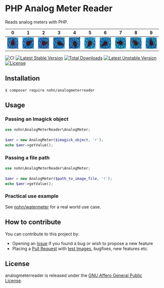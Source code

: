 # PHP Analog Meter Reader

Reads analog meters with PHP.

| 0 | 1 | 2 | 3 | 4 | 5 | 6 | 7 | 8 | 9 |
|---|---|---|---|---|---|---|---|---|---|
| ![0](tests/resources/images/0/nohn1.png) | ![1](tests/resources/images/1/nohn1.png) | ![2](tests/resources/images/2/nohn1.png)| ![3](tests/resources/images/3/nohn1.png)| ![4](tests/resources/images/4/nohn1.png)| ![5](tests/resources/images/5/nohn1.png)| ![6](tests/resources/images/6/nohn1.png)| ![7](tests/resources/images/7/nohn1.png)| ![8](tests/resources/images/8/nohn1.png)| ![9](tests/resources/images/9/nohn1.png)

![CI](https://github.com/nohn/analogmeterreader/workflows/CI/badge.svg) [![Latest Stable Version](https://poser.pugx.org/nohn/analogmeterreader/v)](//packagist.org/packages/nohn/analogmeterreader) [![Total Downloads](https://poser.pugx.org/nohn/analogmeterreader/downloads)](//packagist.org/packages/nohn/analogmeterreader) [![Latest Unstable Version](https://poser.pugx.org/nohn/analogmeterreader/v/unstable)](//packagist.org/packages/nohn/analogmeterreader) [![License](https://poser.pugx.org/nohn/analogmeterreader/license)](//packagist.org/packages/nohn/analogmeterreader)

## Installation

    $ composer require nohn/analogmeterreader

## Usage

### Passing an Imagick object

```php
use nohn\AnalogMeterReader\AnalogMeter;

$amr = new AnalogMeter($imagick_object, 'r');
echo $amr->getValue();
```

### Passing a file path

```php
use nohn\AnalogMeterReader\AnalogMeter;

$amr = new AnalogMeter($path_to_image_file, 'r');
echo $amr->getValue();
```

### Practical use example

See [nohn/watermeter](https://github.com/nohn/watermeter) for a real world use case.

## How to contribute

You can contribute to this project by:

* Opening an [Issue](https://github.com/nohn/analogmeterreader/issues) if you found a bug or wish to propose a new feature
* Placing a [Pull Request](https://github.com/nohn/analogmeterreader/pulls) with [test Images](tests/resources/images/), bugfixes, new features etc.

## License

analogmeterreader is released under the [GNU Affero General Public License](LICENSE).